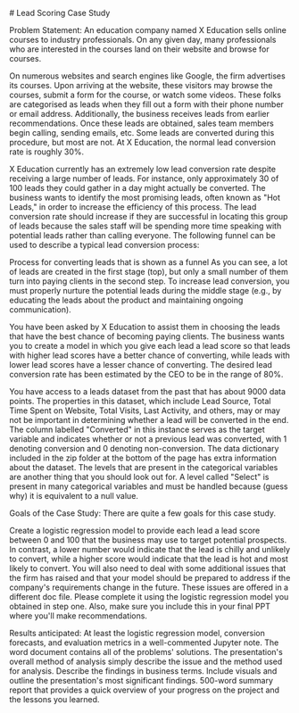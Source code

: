 ﻿\# Lead Scoring Case Study

Problem Statement: An education company named X Education sells online courses to industry professionals. On any given day, many professionals who are interested in the courses land on their website and browse for courses.

On numerous websites and search engines like Google, the firm advertises its courses. Upon arriving at the website, these visitors may browse the courses, submit a form for the course, or watch some videos. These folks are categorised as leads when they fill out a form with their phone number or email address. Additionally, the business receives leads from earlier recommendations. Once these leads are obtained, sales team members begin calling, sending emails, etc. Some leads are converted during this procedure, but most are not. At X Education, the normal lead conversion rate is roughly 30%.

X Education currently has an extremely low lead conversion rate despite receiving a large number of leads. For instance, only approximately 30 of 100 leads they could gather in a day might actually be converted. The business wants to identify the most promising leads, often known as "Hot Leads," in order to increase the efficiency of this process. The lead conversion rate should increase if they are successful in locating this group of leads because the sales staff will be spending more time speaking with potential leads rather than calling everyone. The following funnel can be used to describe a typical lead conversion process:

Process for converting leads that is shown as a funnel As you can see, a lot of leads are created in the first stage (top), but only a small number of them turn into paying clients in the second step. To increase lead conversion, you must properly nurture the potential leads during the middle stage (e.g., by educating the leads about the product and maintaining ongoing communication).

You have been asked by X Education to assist them in choosing the leads that have the best chance of becoming paying clients. The business wants you to create a model in which you give each lead a lead score so that leads with higher lead scores have a better chance of converting, while leads with lower lead scores have a lesser chance of converting. The desired lead conversion rate has been estimated by the CEO to be in the range of 80%.

You have access to a leads dataset from the past that has about 9000 data points. The properties in this dataset, which include Lead Source, Total Time Spent on Website, Total Visits, Last Activity, and others, may or may not be important in determining whether a lead will be converted in the end. The column labelled "Converted" in this instance serves as the target variable and indicates whether or not a previous lead was converted, with 1 denoting conversion and 0 denoting non-conversion. The data dictionary included in the zip folder at the bottom of the page has extra information about the dataset. The levels that are present in the categorical variables are another thing that you should look out for. A level called "Select" is present in many categorical variables and must be handled because (guess why) it is equivalent to a null value.

Goals of the Case Study: There are quite a few goals for this case study.

Create a logistic regression model to provide each lead a lead score between 0 and 100 that the business may use to target potential prospects. In contrast, a lower number would indicate that the lead is chilly and unlikely to convert, while a higher score would indicate that the lead is hot and most likely to convert. You will also need to deal with some additional issues that the firm has raised and that your model should be prepared to address if the company's requirements change in the future. These issues are offered in a different doc file. Please complete it using the logistic regression model you obtained in step one. Also, make sure you include this in your final PPT where you'll make recommendations.

Results anticipated: At least the logistic regression model, conversion forecasts, and evaluation metrics in a well-commented Jupyter note. The word document contains all of the problems' solutions. The presentation's overall method of analysis simply describe the issue and the method used for analysis. Describe the findings in business terms. Include visuals and outline the presentation's most significant findings. 500-word summary report that provides a quick overview of your progress on the project and the lessons you learned.
